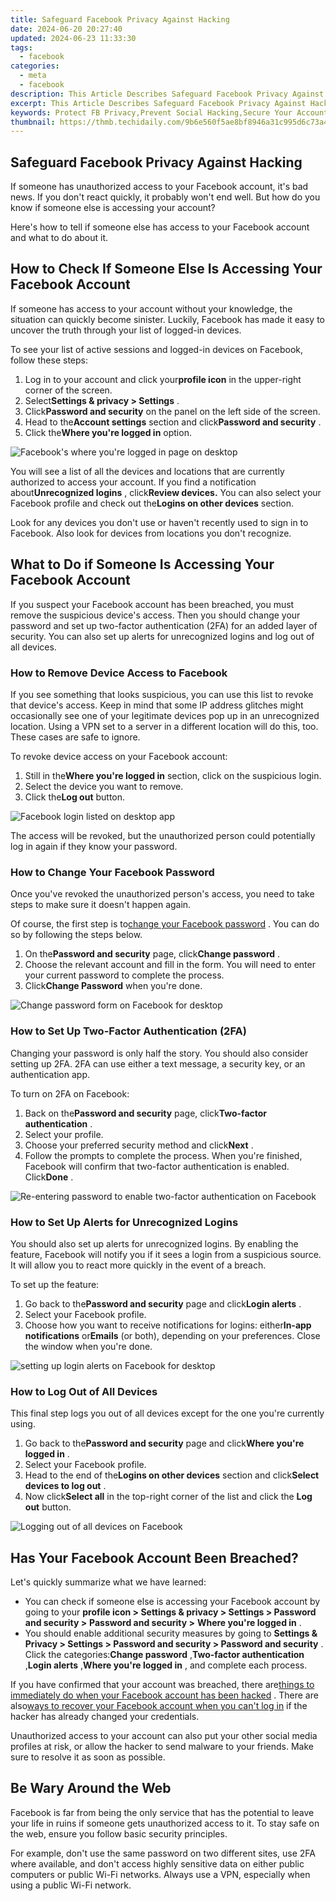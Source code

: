 ```yaml
---
title: Safeguard Facebook Privacy Against Hacking
date: 2024-06-20 20:27:40
updated: 2024-06-23 11:33:30
tags:
  - facebook
categories:
  - meta
  - facebook
description: This Article Describes Safeguard Facebook Privacy Against Hacking
excerpt: This Article Describes Safeguard Facebook Privacy Against Hacking
keywords: Protect FB Privacy,Prevent Social Hacking,Secure Your Accounts,Stop Data Breaches,Hack-Proof Facebook,Safeguard Personal Info,Defend Against Cyber Threats
thumbnail: https://thmb.techidaily.com/9b6e560f5ae8bf8946a31c995d6c73a4779b962b2219e90738423fb3fbbee898.jpg
---
```


## Safeguard Facebook Privacy Against Hacking

 If someone has unauthorized access to your Facebook account, it's bad news. If you don't react quickly, it probably won't end well. But how do you know if someone else is accessing your account?

 Here's how to tell if someone else has access to your Facebook account and what to do about it.

## How to Check If Someone Else Is Accessing Your Facebook Account

 If someone has access to your account without your knowledge, the situation can quickly become sinister. Luckily, Facebook has made it easy to uncover the truth through your list of logged-in devices.

 To see your list of active sessions and logged-in devices on Facebook, follow these steps:

1. Log in to your account and click your**profile icon** in the upper-right corner of the screen.
2. Select**Settings & privacy > Settings** .
3. Click**Password and security** on the panel on the left side of the screen.
4. Head to the**Account settings** section and click**Password and security** .
5. Click the**Where you're logged in** option.

![Facebook's where you're logged in page on desktop](https://static1.makeuseofimages.com/wordpress/wp-content/uploads/2023/09/facebook-s-where-you-re-logged-in-page-on-desktop.jpg)

 You will see a list of all the devices and locations that are currently authorized to access your account. If you find a notification about**Unrecognized logins** , click**Review devices.** You can also select your Facebook profile and check out the**Logins on other devices** section.

 Look for any devices you don't use or haven't recently used to sign in to Facebook. Also look for devices from locations you don't recognize.

## What to Do if Someone Is Accessing Your Facebook Account

 If you suspect your Facebook account has been breached, you must remove the suspicious device's access. Then you should change your password and set up two-factor authentication (2FA) for an added layer of security. You can also set up alerts for unrecognized logins and log out of all devices.

### How to Remove Device Access to Facebook

 If you see something that looks suspicious, you can use this list to revoke that device's access. Keep in mind that some IP address glitches might occasionally see one of your legitimate devices pop up in an unrecognized location. Using a VPN set to a server in a different location will do this, too. These cases are safe to ignore.

To revoke device access on your Facebook account:

1. Still in the**Where you're logged in** section, click on the suspicious login.
2. Select the device you want to remove.
3. Click the**Log out** button.

![Facebook login listed on desktop app](https://static1.makeuseofimages.com/wordpress/wp-content/uploads/2023/09/facebook-login-listed-on-desktop-app.jpg)

 The access will be revoked, but the unauthorized person could potentially log in again if they know your password.

### How to Change Your Facebook Password

 Once you've revoked the unauthorized person's access, you need to take steps to make sure it doesn't happen again.

 Of course, the first step is to[change your Facebook password](https://www.makeuseof.com/tag/change-facebook-password/) . You can do so by following the steps below.

1. On the**Password and security** page, click**Change password** .
2. Choose the relevant account and fill in the form. You will need to enter your current password to complete the process.
3. Click**Change Password** when you're done.

![Change password form on Facebook for desktop](https://static1.makeuseofimages.com/wordpress/wp-content/uploads/2023/09/change-password-form-on-facebook-for-desktop.jpg)

### How to Set Up Two-Factor Authentication (2FA)

 Changing your password is only half the story. You should also consider setting up 2FA. 2FA can use either a text message, a security key, or an authentication app.

To turn on 2FA on Facebook:

1. Back on the**Password and security** page, click**Two-factor authentication** .
2. Select your profile.
3. Choose your preferred security method and click**Next** .
4. Follow the prompts to complete the process. When you're finished, Facebook will confirm that two-factor authentication is enabled. Click**Done** .

![Re-entering password to enable two-factor authentication on Facebook](https://static1.makeuseofimages.com/wordpress/wp-content/uploads/2023/09/re-entering-password-to-enable-two-factor-authentication-on-facebook.jpg)

### How to Set Up Alerts for Unrecognized Logins

 You should also set up alerts for unrecognized logins. By enabling the feature, Facebook will notify you if it sees a login from a suspicious source. It will allow you to react more quickly in the event of a breach.

To set up the feature:

1. Go back to the**Password and security** page and click**Login alerts** .
2. Select your Facebook profile.
3. Choose how you want to receive notifications for logins: either**In-app notifications** or**Emails** (or both), depending on your preferences. Close the window when you're done.

![setting up login alerts on Facebook for desktop](https://static1.makeuseofimages.com/wordpress/wp-content/uploads/2023/09/setting-up-login-alerts-on-facebook-for-desktop.jpg)

### How to Log Out of All Devices

 This final step logs you out of all devices except for the one you're currently using.

1. Go back to the**Password and security** page and click**Where you're logged in** .
2. Select your Facebook profile.
3. Head to the end of the**Logins on other devices** section and click**Select devices to log out** .
4. Now click**Select all** in the top-right corner of the list and click the **Log out** button.

![Logging out of all devices on Facebook](https://static1.makeuseofimages.com/wordpress/wp-content/uploads/2023/09/logging-out-of-all-devices-on-facebook.jpg)

## Has Your Facebook Account Been Breached?

Let's quickly summarize what we have learned:

* You can check if someone else is accessing your Facebook account by going to your **profile icon > Settings & privacy > Settings > Password and security >** **Password and security >** **Where you're logged in** .
* You should enable additional security measures by going to **Settings & Privacy > Settings > Password and security > Password and security** . Click the categories:**Change password** ,**Two-factor authentication** ,**Login alerts** ,**Where you're logged in** , and complete each process.

 If you have confirmed that your account was breached, there are[things to immediately do when your Facebook account has been hacked](https://www.makeuseof.com/tag/4-immediately-facebook-account-hacked/) . There are also[ways to recover your Facebook account when you can't log in](https://www.makeuseof.com/tag/recover-facebook-account-longer-log/) if the hacker has already changed your credentials.

 Unauthorized access to your account can also put your other social media profiles at risk, or allow the hacker to send malware to your friends. Make sure to resolve it as soon as possible.

## Be Wary Around the Web

 Facebook is far from being the only service that has the potential to leave your life in ruins if someone gets unauthorized access to it. To stay safe on the web, ensure you follow basic security principles.

 For example, don't use the same password on two different sites, use 2FA where available, and don't access highly sensitive data on either public computers or public Wi-Fi networks. Always use a VPN, especially when using a public Wi-Fi network.


<ins class="adsbygoogle"
     style="display:block"
     data-ad-format="autorelaxed"
     data-ad-client="ca-pub-7571918770474297"
     data-ad-slot="1223367746"></ins>



<ins class="adsbygoogle"
     style="display:block"
     data-ad-client="ca-pub-7571918770474297"
     data-ad-slot="8358498916"
     data-ad-format="auto"
     data-full-width-responsive="true"></ins>
